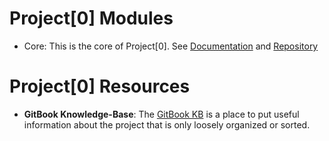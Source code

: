 # Project[0] Modules

* Core: This is the core of Project[0].  See [Documentation]() and [Repository](www.github.com/Project-0/core)

# Project[0] Resources

* **GitBook Knowledge-Base**:  The [GitBook KB](https://app.gitbook.com/@kvorak/s/project-0-knowledge-base/) is a place to put useful information about the project that is only loosely organized or sorted.